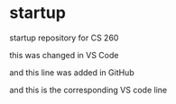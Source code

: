 # startup
startup repository for CS 260

this was changed in VS Code

and this line was added in GitHub

and this is the corresponding VS code line